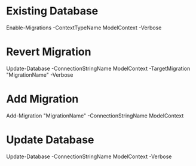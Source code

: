 ﻿# Existing Database
Enable-Migrations -ContextTypeName ModelContext -Verbose

# Revert Migration
Update-Database -ConnectionStringName ModelContext -TargetMigration "MigrationName" -Verbose



# Add Migration
Add-Migration "MigrationName" -ConnectionStringName ModelContext

# Update Database
Update-Database -ConnectionStringName ModelContext -Verbose